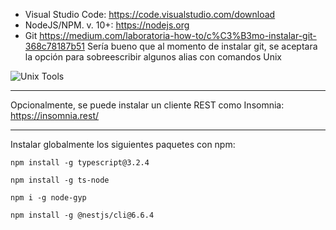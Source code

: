 - Visual Studio Code: https://code.visualstudio.com/download
- NodeJS/NPM. v. 10+: https://nodejs.org
- Git https://medium.com/laboratoria-how-to/c%C3%B3mo-instalar-git-368c78187b51
Sería bueno que al momento de instalar git, se aceptara la opción para sobreescribir algunos alias con comandos Unix 

![Unix Tools](https://i.imgur.com/JmE8E1K.png)

<hr>

Opcionalmente, se puede instalar un cliente REST como Insomnia: https://insomnia.rest/

<hr/>
Instalar globalmente los siguientes paquetes con npm:

```npm install -g typescript@3.2.4```

```npm install -g ts-node```

```npm i -g node-gyp```

```npm install -g @nestjs/cli@6.6.4```
